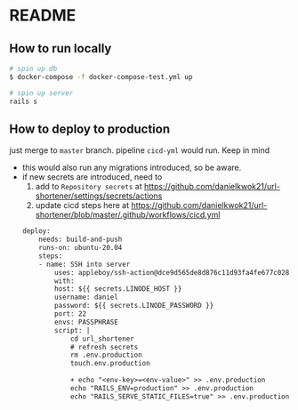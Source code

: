 # README
## How to run locally
```bash
# spin up db
$ docker-compose -f docker-compose-test.yml up

# spin up server
rails s
```

## How to deploy to production
just merge to `master` branch. pipeline `cicd-yml` would run. Keep in mind
- this would also run any migrations introduced, so be aware.
- if new secrets are introduced, need to
    1. add to `Repository secrets` at https://github.com/danielkwok21/url-shortener/settings/secrets/actions
    2. update cicd steps here at https://github.com/danielkwok21/url-shortener/blob/master/.github/workflows/cicd.yml
    ```diff
    deploy:
        needs: build-and-push
        runs-on: ubuntu-20.04
        steps:
        - name: SSH into server
            uses: appleboy/ssh-action@dce9d565de8d876c11d93fa4fe677c0285a66d78
            with:
            host: ${{ secrets.LINODE_HOST }}
            username: daniel
            password: ${{ secrets.LINODE_PASSWORD }}
            port: 22
            envs: PASSPHRASE
            script: |
                cd url_shortener
                # refresh secrets
                rm .env.production
                touch.env.production
           
                + echo "<env-key>=<env-value>" >> .env.production
                echo "RAILS_ENV=production" >> .env.production
                echo "RAILS_SERVE_STATIC_FILES=true" >> .env.production

    ```